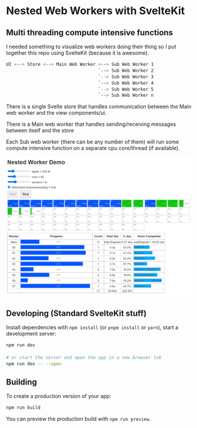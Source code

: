 # Nested Web Workers with SvelteKit

## Multi threading compute intensive functions

I needed something to visualize web workers doing their thing so I put together this repo using SvelteKit (because it is awesome).

```bash
UI <--> Store <--> Main Web Worker <--> Sub Web Worker 1
                                   `--> Sub Web Worker 2
                                   `--> Sub Web Worker 3
                                   `--> Sub Web Worker 4
                                   `--> Sub Web Worker 5
                                   `--> Sub Web Worker n
```

There is a single Svelte store that handles communication between the Main web worker and the view components/ui.

There is a Main web worker that handles sending/receiving messages between itself and the store

Each Sub web worker (there can be any number of them) will run some compute intensive function on a separate cpu core/thread (if available).

![alt text](https://github.com/stymee/nested-workers/blob/master/img/screenshot1.png?raw=true)




## Developing (Standard SvelteKit stuff)

Install dependencies with `npm install` (or `pnpm install` or `yarn`), start a development server:

```bash
npm run dev

# or start the server and open the app in a new browser tab
npm run dev -- --open
```

## Building

To create a production version of your app:

```bash
npm run build
```

You can preview the production build with `npm run preview`.

